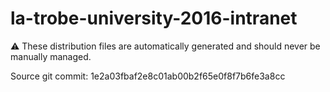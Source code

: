 # la-trobe-university-2016-intranet

:warning: These distribution files are automatically generated and should never be manually managed.

Source git commit: 1e2a03fbaf2e8c01ab00b2f65e0f8f7b6fe3a8cc

